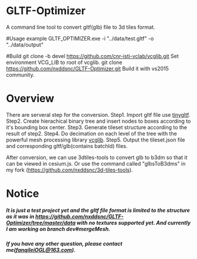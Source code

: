 # GLTF-Optimizer
A command line tool to convert gltf(glb) file to 3d tiles format.

#Usage example
GLTF_OPTIMIZER.exe -i "../data/test.gltf" -o "../data/output"

#Build
git clone -b devel https://github.com/cnr-isti-vclab/vcglib.git
Set environment VCG_LIB to root of vcglib.
git clone https://github.com/nxddsnc/GLTF-Optimizer.git
Build it with vs2015 community.
# Overview
There are serveral step for the conversion.
Step1. Import gltf file use [tinygltf](https://github.com/syoyo/tinygltf).
Step2. Create hierachical binary tree and insert nodes to boxes according to it's bounding box center.
Step3. Generate tileset structure according to the result of step2.
Step4. Do decimation on each level of the tree with the powerful mesh processing library [vcglib](http://vcg.isti.cnr.it/vcglib/).
Step5. Output the tileset.json file and corresponding gltf/glb(contains batchId) files.

After conversion, we can use 3dtiles-tools to convert glb to b3dm so that it can be viewed in cesium.js. Or use the command called "glbsToB3dms" in my fork (https://github.com/nxddsnc/3d-tiles-tools).

# Notice
##### It is just a test project yet and the gltf file format is limited to the structure as it was in https://github.com/nxddsnc/GLTF-Optimizer/tree/master/data with no textures supported yet. And currently I am working on branch dev#mergeMesh.
##### If you have any other question, please contact me(fanqileiOGL@163.com).


